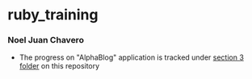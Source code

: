 # ruby_training

### Noel Juan Chavero

* The progress on "AlphaBlog" application is tracked under [section 3 folder](../section_3_exercises/rails_6_projects/alpha_blog/) on this repository